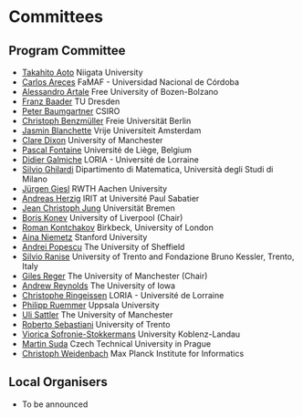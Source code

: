 # Committees


## Program Committee

- [Takahito Aoto](http://www.nue.ie.niigata-u.ac.jp/~aoto/)                        Niigata University						
- [Carlos Areces](http://www.cs.famaf.unc.edu.ar/~careces/)                        FaMAF - Universidad Nacional de Córdoba				
- [Alessandro	Artale](http://www.inf.unibz.it/~artale/)                           Free University of Bozen-Bolzano
- [Franz Baader](http://lat.inf.tu-dresden.de/~baader/index-en.html)              TU Dresden							
- [Peter Baumgartner](http://users.rsise.anu.edu.au/~baumgart/)                        CSIRO								
- [Christoph Benzmüller](http://christoph-benzmueller.de/)                                Freie Universität Berlin					
- [Jasmin Blanchette](https://www.cs.vu.nl/~jbe248/)                                   Vrije Universiteit Amsterdam					
- [Clare Dixon](https://www.research.manchester.ac.uk/portal/clare.dixon.html)   University of Manchester					
- [Pascal Fontaine](http://www.montefiore.ulg.ac.be/~pfontain/)                      Université de Liège, Belgium					
- [Didier Galmiche](http://www.loria.fr/~galmiche)                                   LORIA - Université de Lorraine					
- [Silvio Ghilardi](http://users.mat.unimi.it/users/ghilardi/allegati/research.html) Dipartimento di Matematica, Università degli Studi di Milano	
- [Jürgen Giesl](http://verify.rwth-aachen.de/giesl/)                             RWTH Aachen University		
- [Andreas Herzig](https://www.irit.fr/~Andreas.Herzig/)  IRIT at Université Paul Sabatier
- [Jean Christoph Jung](http://www.informatik.uni-bremen.de/~jeanjung/)                  Universität Bremen						
- [Boris Konev](http://www.csc.liv.ac.uk/~konev/)                                University of Liverpool (Chair)						
- [Roman Kontchakov](http://www.dcs.bbk.ac.uk/~roman)                                 Birkbeck, University of London					
- [Aina Niemetz](http://cs.stanford.edu/people/niemetz)                           Stanford University						
- [Andrei Popescu](http://andreipopescu.uk/)                                        The University of Sheffield					
- [Silvio Ranise](http://st.fbk.eu/SilvioRanise)                                   University of Trento and Fondazione Bruno Kessler, Trento, Italy
- [Giles Reger](http://www.cs.man.ac.uk/~regerg)                                 The University of Manchester (Chair)			
- [Andrew	Reynolds](http://homepage.cs.uiowa.edu/~ajreynol/)  The University of Iowa
- [Christophe Ringeissen](https://members.loria.fr/CRingeissen/)  LORIA - Université de Lorraine
- [Philipp Ruemmer](http://www.philipp.ruemmer.org/)                                 Uppsala University					
- [Uli	Sattler](http://www.cs.man.ac.uk/~sattler/)   The University of Manchester 
- [Roberto Sebastiani](http://disi.unitn.it/rseba/)                                     University of Trento						
- [Viorica Sofronie-Stokkermans](http://userpages.uni-koblenz.de/~sofronie/)                      University Koblenz-Landau					
- [Martin Suda](http://people.ciirc.cvut.cz/~sudamar2/)                          Czech Technical University in Prague				
- [Christoph Weidenbach](http://www.mpi-inf.mpg.de/~weidenb/)                             Max Planck Institute for Informatics	

## Local Organisers

- To be announced
